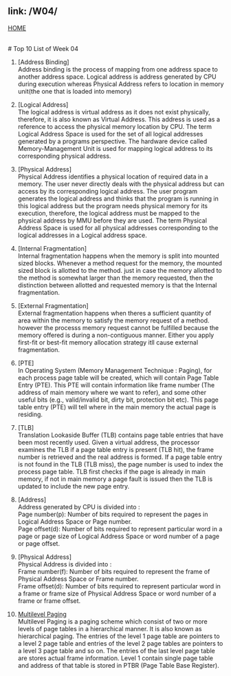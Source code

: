 link: /W04/
---
[HOME](../)

<br>
# Top 10 List of Week 04

1. [Address Binding]<br>
Address binding is the process of mapping from one address space to another address space. Logical address is address generated by CPU during execution whereas Physical Address refers to location in memory unit(the one that is loaded into memory)

2. [Logical Address]<br>
The logical address is virtual address as it does not exist physically, therefore, it is also known as Virtual Address. This address is used as a reference to access the physical memory location by CPU. The term Logical Address Space is used for the set of all logical addresses generated by a programs perspective.
The hardware device called Memory-Management Unit is used for mapping logical address to its corresponding physical address. 

3. [Physical Address]<br>
Physical Address identifies a physical location of required data in a memory. The user never directly deals with the physical address but can access by its corresponding logical address. The user program generates the logical address and thinks that the program is running in this logical address but the program needs physical memory for its execution, therefore, the logical address must be mapped to the physical address by MMU before they are used. The term Physical Address Space is used for all physical addresses corresponding to the logical addresses in a Logical address space.

4. [Internal Fragmentation]<br>
Internal fragmentation happens when the memory is split into mounted sized blocks. Whenever a method request for the memory, the mounted sized block is allotted to the method. just in case the memory allotted to the method is somewhat larger than the memory requested, then the distinction between allotted and requested memory is that the Internal fragmentation. 

5. [External Fragmentation]<br>
External fragmentation happens when theres a sufficient quantity of area within the memory to satisfy the memory request of a method. however the processs memory request cannot be fulfilled because the memory offered is during a non-contiguous manner. Either you apply first-fit or best-fit memory allocation strategy itll cause external fragmentation. 

6. [PTE]<br>
In Operating System (Memory Management Technique : Paging), for each process page table will be created, which will contain Page Table Entry (PTE). This PTE will contain information like frame number (The address of main memory where we want to refer), and some other useful bits (e.g., valid/invalid bit, dirty bit, protection bit etc). This page table entry (PTE) will tell where in the main memory the actual page is residing.

7. [TLB]<br>
Translation Lookaside Buffer (TLB) contains page table entries that have been most recently used. Given a virtual address, the processor examines the TLB if a page table entry is present (TLB hit), the frame number is retrieved and the real address is formed. If a page table entry is not found in the TLB (TLB miss), the page number is used to index the process page table. TLB first checks if the page is already in main memory, if not in main memory a page fault is issued then the TLB is updated to include the new page entry.

8. [Address]<br>
Address generated by CPU is divided into :<br>
Page number(p): Number of bits required to represent the pages in Logical Address Space or Page number. <br>
Page offset(d): Number of bits required to represent particular word in a page or page size of Logical Address Space or word number of a page or page offset.

9. [Physical Address]<br>
Physical Address is divided into :<br>
Frame number(f): Number of bits required to represent the frame of Physical Address Space or Frame number. <br>
Frame offset(d): Number of bits required to represent particular word in a frame or frame size of Physical Address Space or word number of a frame or frame offset.

10. [Multilevel Paging](https://www.geeksforgeeks.org/multilevel-paging-in-operating-system/)<br>
Multilevel Paging is a paging scheme which consist of two or more levels of page tables in a hierarchical manner. It is also known as hierarchical paging. The entries of the level 1 page table are pointers to a level 2 page table and entries of the level 2 page tables are pointers to a level 3 page table and so on. The entries of the last level page table are stores actual frame information. Level 1 contain single page table and address of that table is stored in PTBR (Page Table Base Register).

